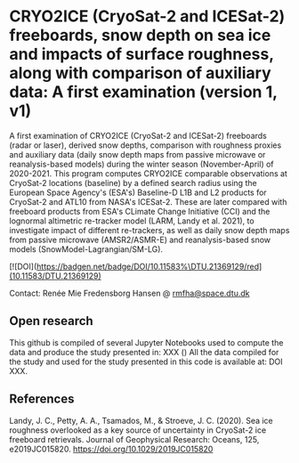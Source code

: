 # CRYO2ICE (CryoSat-2 and ICESat-2) freeboards, snow depth on sea ice and impacts of surface roughness, along with comparison of auxiliary data: A first examination (version 1, v1)
 A first examination of CRYO2ICE (CryoSat-2 and ICESat-2) freeboards (radar or laser), derived snow depths, comparison with roughness proxies and auxiliary data (daily snow depth maps from passive microwave or reanalysis-based models) during the winter season (November-April) of 2020-2021. 
 This program computes CRYO2ICE comparable observations at CryoSat-2 locations (baseline) by a defined search radius using the European Space Agency's (ESA's) Baseline-D L1B and L2 products for CryoSat-2 and ATL10 from NASA's ICESat-2. These are later compared with freeboard products from ESA's CLimate Change Initiative (CCI) and the lognormal altimetric re-tracker model (LARM, Landy et al. 2021), to investigate impact of different re-trackers, as well as daily snow depth maps from passive microwave (AMSR2/ASMR-E) and reanalysis-based snow models (SnowModel-Lagrangian/SM-LG).

[![DOI](https://badgen.net/badge/DOI/10.11583%\DTU.21369129/red](10.11583/DTU.21369129)

Contact: Renée Mie Fredensborg Hansen @ rmfha@space.dtu.dk






## Open research
This github is compiled of several Jupyter Notebooks used to compute the data and produce the study presented in: XXX
()
All the data compiled for the study and used for the study presented in this code is available at: DOI XXX. 

## References
Landy, J. C., Petty, A. A., Tsamados, M., & Stroeve, J. C. (2020). Sea ice roughness overlooked as a key source of uncertainty in CryoSat-2 ice freeboard retrievals. Journal of Geophysical Research: Oceans, 125, e2019JC015820. https://doi.org/10.1029/2019JC015820

